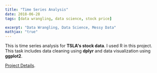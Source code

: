```yaml
---
title: "Time Series Analysis"
date: 2018-06-28
tags: [data wrangling, data science, stock price]

excerpt: "Data Wrangling, Data Science, Messy Data"
mathjax: "true"
---
```


This is time series analysis for **TSLA's stock data**. I used R in this project. This task includes data cleaning using **dplyr** and data visualization using **ggplot2**.


<p><a href="/images/assessment.pdf">Project Details</a>.</p>
